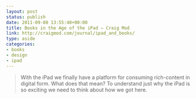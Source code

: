 ```yaml
---
layout: post
status: publish
date: 2011-09-08 13:55:40+00:00
title: Books in the Age of the iPad — Craig Mod
link: http://craigmod.com/journal/ipad_and_books/
type: aside
categories:
- books
- design
- ipad
---
```


> With the iPad we finally have a platform for consuming rich-content in digital form. What does that mean? To understand just why the iPad is so exciting we need to think about how we got here.
